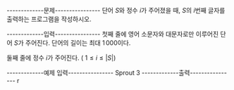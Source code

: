 -------------문제----------------
단어
$S$와 정수
$i$가 주어졌을 때,
$S$의
$i$번째 글자를 출력하는 프로그램을 작성하시오.

-------------입력----------------
첫째 줄에 영어 소문자와 대문자로만 이루어진 단어
$S$가 주어진다. 단어의 길이는 최대
$1\,000$이다.

둘째 줄에 정수
$i$가 주어진다. (
$1 \le i \le \left|S\right|$)


-------------예제 입력----------------
Sprout
3
-------------출력----------------
r